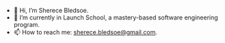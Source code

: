 - 👋 Hi, I’m Sherece Bledsoe.
- 🌱 I’m currently in Launch School, a mastery-based software engineering program.
- 📫 How to reach me: sherece.bledsoe@gmail.com.

<!---
skbledsoe/skbledsoe is a ✨ special ✨ repository because its `README.md` (this file) appears on your GitHub profile.
You can click the Preview link to take a look at your changes.
--->
